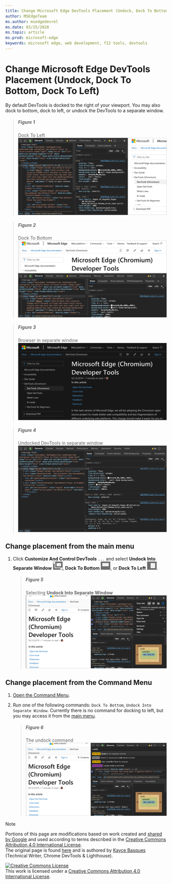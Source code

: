 ```yaml
---
title: Change Microsoft Edge DevTools Placement (Undock, Dock To Bottom, Dock To Left)
author: MSEdgeTeam
ms.author: msedgedevrel
ms.date: 03/25/2020
ms.topic: article
ms.prod: microsoft-edge
keywords: microsoft edge, web development, f12 tools, devtools
---
```

<!-- Copyright Kayce Basques 

   Licensed under the Apache License, Version 2.0 (the "License");
   you may not use this file except in compliance with the License.
   You may obtain a copy of the License at

       https://www.apache.org/licenses/LICENSE-2.0

   Unless required by applicable law or agreed to in writing, software
   distributed under the License is distributed on an "AS IS" BASIS,
   WITHOUT WARRANTIES OR CONDITIONS OF ANY KIND, either express or implied.
   See the License for the specific language governing permissions and
   limitations under the License.  -->





# Change Microsoft Edge DevTools Placement (Undock, Dock To Bottom, Dock To Left)   



By default DevTools is docked to the right of your viewport.  You may also dock to bottom, dock to left, or undock the DevTools to a separate window.  

> ##### Figure 1  
> Dock To Left  
> ![Dock To Left][ImageDockLeft]  

> ##### Figure 2  
> Dock To Bottom  
> ![Dock To Bottom][ImageDockBottom]  

> ##### Figure 3  
> Browser in separate window  
> ![Browser in separate window][ImageUndockBrowser]  

> ##### Figure 4  
> Undocked DevTools in separate window  
> ![Undocked DevTools in separate window][ImageUndockDevTools]  

## Change placement from the main menu   

1.  Click **Customize And Control DevTools** `...` and select **Undock Into Separate Window** ![Undock][ImageUndockIcon], **Dock To Bottom** ![Dock To Bottom][ImageBottomIcon], or **Dock To Left** ![Dock To Left][ImageLeftIcon].  
    
    > ##### Figure 5  
    > Selecting **Undock Into Separate Window**  
    > ![Selecting Undock Into Separate Window][ImageUndockSettings]  
    
## Change placement from the Command Menu   

1.  [Open the Command Menu][DevtoolsCommandMenu].  
1.  Run one of the following commands: `Dock To Bottom`, `Undock Into Separate Window`.  Currently there is no command for docking to left, but you may access it from the [main menu](#change-placement-from-the-main-menu).  
    
    > ##### Figure 6  
    > The undock command  
    > ![The undock command][ImageUndockCommand]  

 



<!-- image links -->  

[ImageUndockIcon]: /microsoft-edge/devtools-guide-chromium/media/undock-icon.msft.png  
[ImageBottomIcon]: /microsoft-edge/devtools-guide-chromium/media/bottom-icon.msft.png  
[ImageLeftIcon]: /microsoft-edge/devtools-guide-chromium/media/left-icon.msft.png  

[ImageDockLeft]: /microsoft-edge/devtools-guide-chromium/media/customize-elements-styles-right-docked.msft.png "Figure 1: Dock To Left"  
[ImageDockBottom]: /microsoft-edge/devtools-guide-chromium/media/customize-elements-styles-bottom-docked.msft.png "Figure 2: Dock To Bottom"  
[ImageUndockBrowser]: /microsoft-edge/devtools-guide-chromium/media/customize-elements-styles-options-dock-side-highlight-browser.msft.png "Figure 3: Browser in separate window"  
[ImageUndockDevTools]: /microsoft-edge/devtools-guide-chromium/media/customize-elements-styles-options-dock-side-highlight-devtools.msft.png "Figure 4: Undocked DevTools in separate window"  
[ImageUndockSettings]: /microsoft-edge/devtools-guide-chromium/media/customize-elements-styles-options-dock-side-highlight.msft.png "Figure 5: Selecting Undock Into Separate Window"  
[ImageUndockCommand]: /microsoft-edge/devtools-guide-chromium/media/customize-elements-styles-command-menu-undo.msft.png "Figure 6: The undock command"  

<!-- links -->  

[DevtoolsCommandMenu]: /microsoft-edge/devtools-guide-chromium/command-menu/index.md "Run Commands With The Microsoft Edge DevTools Command Menu"  

> [!NOTE]
> Portions of this page are modifications based on work created and [shared by Google][GoogleSitePolicies] and used according to terms described in the [Creative Commons Attribution 4.0 International License][CCA4IL].  
> The original page is found [here](https://developers.google.com/web/tools/chrome-devtools/customize/placement) and is authored by [Kayce Basques][KayceBasques] \(Technical Writer, Chrome DevTools \& Lighthouse\).  

[![Creative Commons License][CCby4Image]][CCA4IL]  
This work is licensed under a [Creative Commons Attribution 4.0 International License][CCA4IL].  

[CCA4IL]: https://creativecommons.org/licenses/by/4.0  
[CCby4Image]: https://i.creativecommons.org/l/by/4.0/88x31.png  
[GoogleSitePolicies]: https://developers.google.com/terms/site-policies  
[KayceBasques]: https://developers.google.com/web/resources/contributors/kaycebasques  
